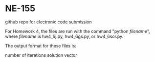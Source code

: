 # NE-155
github repo for electronic code submission

For Homework 4, the files are run with the command "python *filename*", where *filename* is hw4_6j.py,
hw4\_6gs.py, or hw4\_6sor.py.

The output format for these files is:

number of iterations
solution vector

